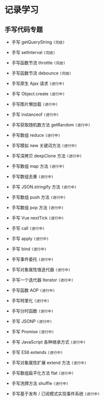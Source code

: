 # 记录学习

## 手写代码专题

- 手写 getQueryString `(完结)`

- 手写 setInterval `(完结)`

- 手写函数节流 throttle `(完结)`

- 手写函数节流 debounce `(完结)`

- 手写原生 Ajax 请求 `(进行中)`

- 手写 Object.create `(进行中)`

- 手写图片懒加载 `(进行中)`

- 手写 instanceof `(进行中)`

- 手写获取随机数方法 getRandom `(进行中)`

- 手写数组 reduce `(进行中)`

- 手写模拟 new 关键词方法 `(进行中)`

- 手写深拷贝 deepClone 方法 `(进行中)`

- 手写数组 map 方法 `(进行中)`

- 手写数组去重 `(进行中)`

- 手写 JSON.stringify 方法 `(进行中)`

- 手写数组 push 方法 `(进行中)`

- 手写数组 pop 方法 `(进行中)`

- 手写 Vue nextTick `(进行中)`

- 手写 call `(进行中)`

- 手写 apply `(进行中)`

- 手写 bind `(进行中)`

- 手写事件委托 `(进行中)`

- 手写对象属性值迭代器 `(进行中)`

- 手写一个迭代器 Iterator `(进行中)`

- 手写函数 AOP `(进行中)`

- 手写柯里化 `(进行中)`

- 手写分时函数 `(进行中)`

- 手写 JSONP `(进行中)`

- 手写 Promise `(进行中)`

- 手写 JavaScript 各种继承方式 `(进行中)`

- 手写 ES6 extends `(进行中)`

- 手写对象属性扩展 extend 方法 `(进行中)`

- 手写数组扁平化方法 flat `(进行中)`

- 手写洗牌方法 shuffle `(进行中)`

- 手写基于发布 / 订阅模式实现事件系统 `(进行中)`
